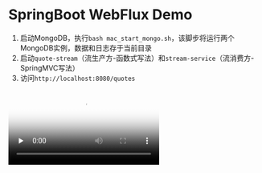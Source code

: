 # SpringBoot WebFlux Demo

1. 启动MongoDB，执行`bash mac_start_mongo.sh`，该脚步将运行两个MongoDB实例，数据和日志存于当前目录
2. 启动`quote-stream`（流生产方-函数式写法）和`stream-service`（流消费方-SpringMVC写法）
3. 访问`http://localhost:8080/quotes`

<video id="video" controls="" preload="none" poster="预览图.png">
      <source id="mp4" src="预览.mp4" type="video/mp4">
      </video>